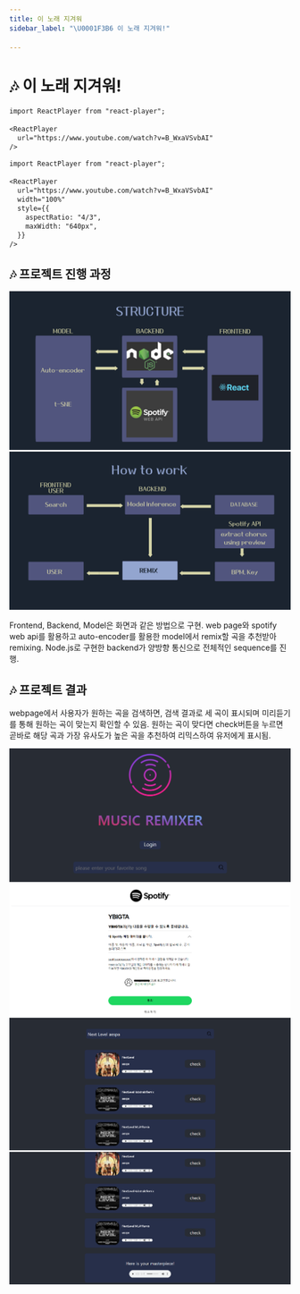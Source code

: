 ```yaml
---
title: 이 노래 지겨워
sidebar_label: "\U0001F3B6 이 노래 지겨워!"

---
```

# 🎶 이 노래 지겨워!

```mdx-code-block
import ReactPlayer from "react-player";

<ReactPlayer
  url="https://www.youtube.com/watch?v=B_WxaVSvbAI"
/>
```

```mdx-code-block
import ReactPlayer from "react-player";

<ReactPlayer
  url="https://www.youtube.com/watch?v=B_WxaVSvbAI"
  width="100%"
  style={{
    aspectRatio: "4/3",
    maxWidth: "640px",
  }}
/>
```

## 🎶 프로젝트 진행 과정

![](./assets/song-remixer/1.png)
![](./assets/song-remixer/2.png)

Frontend, Backend, Model은 화면과 같은 방법으로 구현. web page와 spotify web api를 활용하고 auto-encoder를 활용한 model에서 remix할 곡을 추천받아 remixing. Node.js로 구현한 backend가 양방향 통신으로 전체적인 sequence를 진행.

## 🎶 프로젝트 결과

webpage에서 사용자가 원하는 곡을 검색하면, 검색 결과로 세 곡이 표시되며 미리듣기를 통해 원하는 곡이 맞는지 확인할 수 있음. 원하는 곡이 맞다면 check버튼을 누르면 곧바로 해당 곡과 가장 유사도가 높은 곡을 추천하여 리믹스하여 유저에게 표시됨.

![](./assets/song-remixer/3.png)
![](./assets/song-remixer/4.png)
![](./assets/song-remixer/5.png)
![](./assets/song-remixer/6.png)